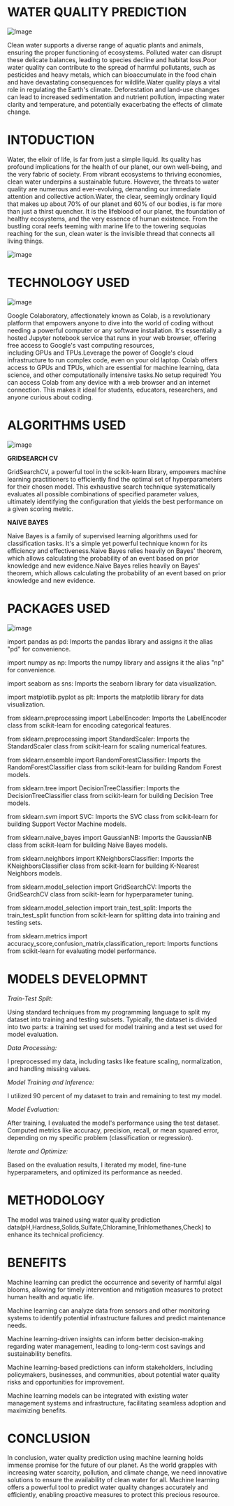# WATER QUALITY PREDICTION

![Image](https://github.com/priyadharshini-81/water_quality_prediction/assets/152980489/cec915c1-9090-4f3c-8edb-64c587f55435)

Clean water supports a diverse range of aquatic plants and animals, ensuring the proper functioning of ecosystems. Polluted water can disrupt these delicate balances, leading to species decline and habitat loss.Poor water quality can contribute to the spread of harmful pollutants, such as pesticides and heavy metals, which can bioaccumulate in the food chain and have devastating consequences for wildlife.Water quality plays a vital role in regulating the Earth's climate. Deforestation and land-use changes can lead to increased sedimentation and nutrient pollution, impacting water clarity and temperature, and potentially exacerbating the effects of climate change.

# INTODUCTION

Water, the elixir of life, is far from just a simple liquid. Its quality has profound implications for the health of our planet, our own well-being, and the very fabric of society. From vibrant ecosystems to thriving economies, clean water underpins a sustainable future. However, the threats to water quality are numerous and ever-evolving, demanding our immediate attention and collective action.Water, the clear, seemingly ordinary liquid that makes up about 70% of our planet and 60% of our bodies, is far more than just a thirst quencher. It is the lifeblood of our planet, the foundation of healthy ecosystems, and the very essence of human existence. From the bustling coral reefs teeming with marine life to the towering sequoias reaching for the sun, clean water is the invisible thread that connects all living things.

![image](https://github.com/priyadharshini-81/water_quality_prediction/assets/152980489/30fadb55-2ea7-4a40-9958-c17537b615b1)

# TECHNOLOGY USED

![image](https://github.com/priyadharshini-81/water_quality_prediction/assets/152980489/c91628b4-4aa5-439b-b13c-a9e7657e3ec9)

Google Colaboratory, affectionately known as Colab, is a revolutionary platform that empowers anyone to dive into the world of coding without needing a powerful computer or any software installation. It's essentially a hosted Jupyter notebook service that runs in your web browser, offering free access to Google's vast computing resources, including GPUs and TPUs.Leverage the power of Google's cloud infrastructure to run complex code, even on your old laptop. Colab offers access to GPUs and TPUs, which are essential for machine learning, data science, and other computationally intensive tasks.No setup required! You can access Colab from any device with a web browser and an internet connection. This makes it ideal for students, educators, researchers, and anyone curious about coding.

# ALGORITHMS USED

![image](https://github.com/priyadharshini-81/water_quality_prediction/assets/152980489/941925aa-af67-406a-a3e8-f2ad4d37834d)

**GRIDSEARCH CV**

GridSearchCV, a powerful tool in the scikit-learn library, empowers machine learning practitioners to efficiently find the optimal set of hyperparameters for their chosen model. This exhaustive search technique systematically evaluates all possible combinations of specified parameter values, ultimately identifying the configuration that yields the best performance on a given scoring metric.

**NAIVE BAYES**

Naive Bayes is a family of supervised learning algorithms used for classification tasks. It's a simple yet powerful technique known for its efficiency and effectiveness.Naive Bayes relies heavily on Bayes' theorem, which allows calculating the probability of an event based on prior knowledge and new evidence.Naive Bayes relies heavily on Bayes' theorem, which allows calculating the probability of an event based on prior knowledge and new evidence.

# PACKAGES USED

![image](https://github.com/priyadharshini-81/water_quality_prediction/assets/152980489/9e67db92-2480-4cf7-ab4a-bf5f9e7aa736)

import pandas as pd: Imports the pandas library and assigns it the alias "pd" for convenience.

import numpy as np: Imports the numpy library and assigns it the alias "np" for convenience.

import seaborn as sns: Imports the seaborn library for data visualization.

import matplotlib.pyplot as plt: Imports the matplotlib library for data visualization.

from sklearn.preprocessing import LabelEncoder: Imports the LabelEncoder class from scikit-learn for encoding categorical features.

from sklearn.preprocessing import StandardScaler: Imports the StandardScaler class from scikit-learn for scaling numerical features.

from sklearn.ensemble import RandomForestClassifier: Imports the RandomForestClassifier class from scikit-learn for building Random Forest models.

from sklearn.tree import DecisionTreeClassifier: Imports the DecisionTreeClassifier class from scikit-learn for building Decision Tree models.

from sklearn.svm import SVC: Imports the SVC class from scikit-learn for building Support Vector Machine models.

from sklearn.naive_bayes import GaussianNB: Imports the GaussianNB class from scikit-learn for building Naive Bayes models.

from sklearn.neighbors import KNeighborsClassifier: Imports the KNeighborsClassifier class from scikit-learn for building K-Nearest Neighbors models.

from sklearn.model_selection import GridSearchCV: Imports the GridSearchCV class from scikit-learn for hyperparameter tuning.

from sklearn.model_selection import train_test_split: Imports the train_test_split function from scikit-learn for splitting data into training and testing sets.

from sklearn.metrics import accuracy_score,confusion_matrix,classification_report: Imports functions from scikit-learn for evaluating model performance.

# MODELS DEVELOPMNT

*Train-Test Split:*

Using standard techniques from my programming language to split my dataset into training and testing subsets.
Typically, the dataset is divided into two parts: a training set used for model training and a test set used for model evaluation.

*Data Processing:*

I preprocessed my data, including tasks like feature scaling, normalization, and handling missing values. 

*Model Training and Inference:*

I utilized 90 percent of my dataset to train and remaining to test my model.

*Model Evaluation:*

After training, I evaluated the model's performance using the test dataset. Computed metrics like accuracy, precision, recall, or mean squared error, depending on my specific problem (classification or regression).

*Iterate and Optimize:*

Based on the evaluation results, I iterated my model, fine-tune hyperparameters, and optimized its performance as needed.

# METHODOLOGY
The model was trained using water quality prediction data(pH,Hardness,Solids,Sulfate,Chloramine,Trihlomethanes,Check) to enhance its technical proficiency.

# BENEFITS

Machine learning can predict the occurrence and severity of harmful algal blooms, allowing for timely intervention and mitigation measures to protect human health and aquatic life.

Machine learning can analyze data from sensors and other monitoring systems to identify potential infrastructure failures and predict maintenance needs.

Machine learning-driven insights can inform better decision-making regarding water management, leading to long-term cost savings and sustainability benefits.

Machine learning-based predictions can inform stakeholders, including policymakers, businesses, and communities, about potential water quality risks and opportunities for improvement.

Machine learning models can be integrated with existing water management systems and infrastructure, facilitating seamless adoption and maximizing benefits.

# CONCLUSION

In conclusion, water quality prediction using machine learning holds immense promise for the future of our planet. As the world grapples with increasing water scarcity, pollution, and climate change, we need innovative solutions to ensure the availability of clean water for all. Machine learning offers a powerful tool to predict water quality changes accurately and efficiently, enabling proactive measures to protect this precious resource.








